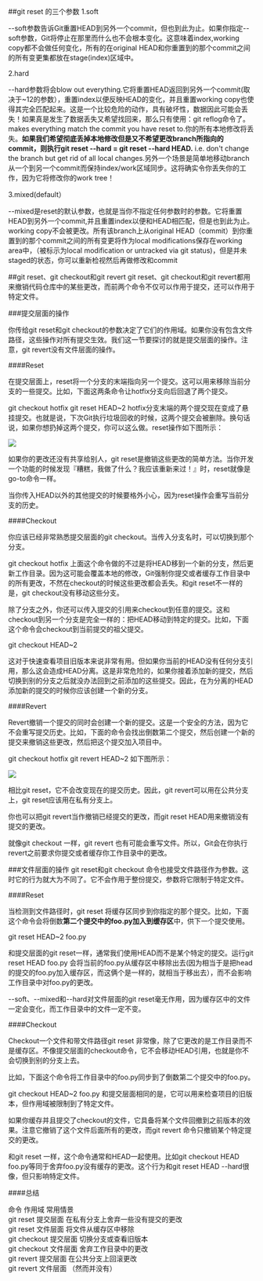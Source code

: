 ##git reset 的三个参数
1.soft

--soft参数告诉Git重置HEAD到另外一个commit，但也到此为止。如果你指定--soft参数，Git将停止在那里而什么也不会根本变化。这意味着index,working copy都不会做任何变化，所有的在original HEAD和你重置到的那个commit之间的所有变更集都放在stage(index)区域中。



 

2.hard

--hard参数将会blow out everything.它将重置HEAD返回到另外一个commit(取决于~12的参数），重置index以便反映HEAD的变化，并且重置working copy也使得其完全匹配起来。这是一个比较危险的动作，具有破坏性，数据因此可能会丢失！如果真是发生了数据丢失又希望找回来，那么只有使用：git reflog命令了。makes everything match the commit you have reset to.你的所有本地修改将丢失。**如果我们希望彻底丢掉本地修改但是又不希望更改branch所指向的commit，则执行git reset --hard = git reset --hard HEAD.** i.e. don't change the branch but get rid of all local changes.另外一个场景是简单地移动branch从一个到另一个commit而保持index/work区域同步。这将确实令你丢失你的工作，因为它将修改你的work tree！


3.mixed(default）

--mixed是reset的默认参数，也就是当你不指定任何参数时的参数。它将重置HEAD到另外一个commit,并且重置index以便和HEAD相匹配，但是也到此为止。working copy不会被更改。所有该branch上从original HEAD（commit）到你重置到的那个commit之间的所有变更将作为local modifications保存在working area中，（被标示为local modification or untracked via git status)，但是并未staged的状态，你可以重新检视然后再做修改和commit


##git reset、git checkout和git revert
git reset、git checkout和git revert都用来撤销代码仓库中的某些更改，而前两个命令不仅可以作用于提交，还可以作用于特定文件。


###提交层面的操作

你传给git reset和git checkout的参数决定了它们的作用域。如果你没有包含文件路径，这些操作对所有提交生效。我们这一节要探讨的就是提交层面的操作。注意，git revert没有文件层面的操作。

####Reset

在提交层面上，reset将一个分支的末端指向另一个提交。这可以用来移除当前分支的一些提交。比如，下面这两条命令让hotfix分支向后回退了两个提交。

git checkout hotfix
git reset HEAD~2
hotfix分支末端的两个提交现在变成了悬挂提交。也就是说，下次Git执行垃圾回收的时候，这两个提交会被删除。换句话说，如果你想扔掉这两个提交，你可以这么做。reset操作如下图所示：

![](https://camo.githubusercontent.com/3d55df040cb530482894661b35212b83ff4e5e14/68747470733a2f2f7777772e61746c61737369616e2e636f6d2f6769742f696d616765732f7475746f7269616c732f616476616e6365642f726573657474696e672d636865636b696e672d6f75742d616e642d726576657274696e672f30322e737667?_=5890748)


如果你的更改还没有共享给别人，git reset是撤销这些更改的简单方法。当你开发一个功能的时候发现『糟糕，我做了什么？我应该重新来过！』时，reset就像是go-to命令一样。


当你传入HEAD以外的其他提交的时候要格外小心，因为reset操作会重写当前分支的历史。

####Checkout

你应该已经非常熟悉提交层面的git checkout。当传入分支名时，可以切换到那个分支。

git checkout hotfix
上面这个命令做的不过是将HEAD移到一个新的分支，然后更新工作目录。因为这可能会覆盖本地的修改，Git强制你提交或者缓存工作目录中的所有更改，不然在checkout的时候这些更改都会丢失。和git reset不一样的是，git checkout没有移动这些分支。



除了分支之外，你还可以传入提交的引用来checkout到任意的提交。这和checkout到另一个分支是完全一样的：把HEAD移动到特定的提交。比如，下面这个命令会checkout到当前提交的祖父提交。

git checkout HEAD~2


这对于快速查看项目旧版本来说非常有用。但如果你当前的HEAD没有任何分支引用，那么这会造成HEAD分离。这是非常危险的，如果你接着添加新的提交，然后切换到别的分支之后就没办法回到之前添加的这些提交。因此，在为分离的HEAD添加新的提交的时候你应该创建一个新的分支。

####Revert

Revert撤销一个提交的同时会创建一个新的提交。这是一个安全的方法，因为它不会重写提交历史。比如，下面的命令会找出倒数第二个提交，然后创建一个新的提交来撤销这些更改，然后把这个提交加入项目中。

git checkout hotfix
git revert HEAD~2
如下图所示：

![](https://camo.githubusercontent.com/ca3c454935277b49e1c75e04644d979e796c50e8/68747470733a2f2f7777772e61746c61737369616e2e636f6d2f6769742f696d616765732f7475746f7269616c732f616476616e6365642f726573657474696e672d636865636b696e672d6f75742d616e642d726576657274696e672f30362e737667?_=5890748)


相比git reset，它不会改变现在的提交历史。因此，git revert可以用在公共分支上，git reset应该用在私有分支上。

你也可以把git revert当作撤销已经提交的更改，而git reset HEAD用来撤销没有提交的更改。

就像git checkout 一样，git revert 也有可能会重写文件。所以，Git会在你执行revert之前要求你提交或者缓存你工作目录中的更改。

###文件层面的操作
git reset和git checkout 命令也接受文件路径作为参数。这时它的行为就大为不同了。它不会作用于整份提交，参数将它限制于特定文件。

####Reset

当检测到文件路径时，git reset 将缓存区同步到你指定的那个提交。比如，下面这个命令会将倒数**第二个提交中的foo.py加入到缓存区**中，供下一个提交使用。

git reset HEAD~2 foo.py


和提交层面的git reset一样，通常我们使用HEAD而不是某个特定的提交。运行git reset HEAD foo.py 会将当前的foo.py从缓存区中移除出去(因为相当于是把head的提交的foo.py加入缓存区，而这俩个是一样的，就相当于移出去），而不会影响工作目录中对foo.py的更改。



--soft、--mixed和--hard对文件层面的git reset毫无作用，因为缓存区中的文件一定会变化，而工作目录中的文件一定不变。

####Checkout

Checkout一个文件和带文件路径git reset 非常像，除了它更改的是工作目录而不是缓存区。不像提交层面的checkout命令，它不会移动HEAD引用，也就是你不会切换到别的分支上去。



比如，下面这个命令将工作目录中的foo.py同步到了倒数第二个提交中的foo.py。

git checkout HEAD~2 foo.py
和提交层面相同的是，它可以用来检查项目的旧版本，但作用域被限制到了特定文件。

如果你缓存并且提交了checkout的文件，它具备将某个文件回撤到之前版本的效果。注意它撤销了这个文件后面所有的更改，而git revert 命令只撤销某个特定提交的更改。

和git reset 一样，这个命令通常和HEAD一起使用。比如git checkout HEAD foo.py等同于舍弃foo.py没有缓存的更改。这个行为和git reset HEAD --hard很像，但只影响特定文件。

####总结

命令	作用域	常用情景<br/>
git reset	提交层面	在私有分支上舍弃一些没有提交的更改<br/>
git reset	文件层面	将文件从缓存区中移除<br/>
git checkout	提交层面	切换分支或查看旧版本<br/>
git checkout	文件层面	舍弃工作目录中的更改<br/>
git revert	提交层面	在公共分支上回滚更改<br/>
git revert	文件层面	（然而并没有）<br/>

